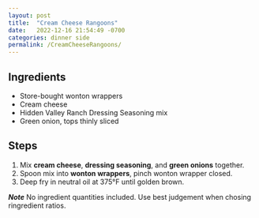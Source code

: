 ```yaml
---
layout: post
title:  "Cream Cheese Rangoons"
date:   2022-12-16 21:54:49 -0700
categories: dinner side
permalink: /CreamCheeseRangoons/
---
```

## Ingredients
* Store-bought wonton wrappers
* Cream cheese
* Hidden Valley Ranch Dressing Seasoning mix
* Green onion, tops thinly sliced

## Steps
1. Mix **cream cheese**, **dressing seasoning**, and **green onions** together.
2. Spoon mix into **wonton wrappers**, pinch wonton wrapper closed.
3. Deep fry in neutral oil at 375°F until golden brown.

***Note***
No ingredient quantities included. Use best judgement when chosing ringredient ratios.